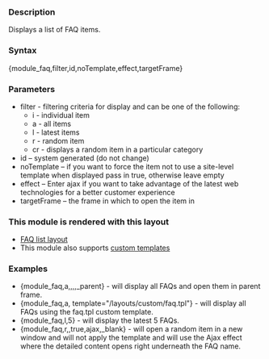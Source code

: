 <div class="description">
<h3 class="skiptoc">Description</h3>
<p>Displays a list of FAQ items.
</p>
</div>
<div id="syntax">
<h3>Syntax</h3>
<p>{<span>module_faq,filter,id,noTemplate,effect,targetFrame</span>}</p>
</div>
<div id="parameters">
<h3>Parameters</h3>
<ul>
    <li>filter - filtering criteria for display and can be one of the following:
    <ul>
        <li>i - individual item</li>
        <li>a - all items</li>
        <li>l - latest items</li>
        <li>r - random item</li>
        <li>cr - displays a random item in a particular category</li>
    </ul>
    </li>
    <li>id &ndash; system generated (do not change)</li>
    <li>noTemplate &ndash; if you want to force the item not to use a site-level template when displayed pass in true, otherwise leave empty</li>
    <li>effect &ndash; Enter ajax if you want to take advantage of the latest web technologies for a better customer experience</li>
    <li>targetFrame &ndash; the frame in which to open the item in</li>
</ul>
</div>
<div id="layouts">
<h3>This module is rendered with this layout</h3>
<ul>
    <li><a href="http://knowledgebase6.businesscatalyst.com/kb/modules-and-tags-reference/layouts/FAQs/faqs-list-layout">FAQ list layout</a></li>
    <li>This module also supports <a href="http://knowledgebase6.businesscatalyst.com/kb/modules-and-tags-reference/layouts/custom-templates">custom templates</a></li>
</ul>
</div>
<div id="Examples">
<h3>Examples</h3>
<ul>
    <li>{<span>module_faq,a,,,,_parent</span>} - will display all FAQs and open them in parent frame.</li>
    <li>{<span>module_faq,a, template="/layouts/custom/faq.tpl"</span>} - will display all FAQs using the faq.tpl custom template.</li>
    <li>{<span>module_faq,l,5</span>} - will display the latest 5 FAQs.</li>
    <li>{<span>module_faq,r,,true,ajax,_blank</span>} - will open a random item in a new window and will not apply the template and will use the Ajax effect where the detailed content opens right underneath the FAQ name.</li>
</ul>
</div>

